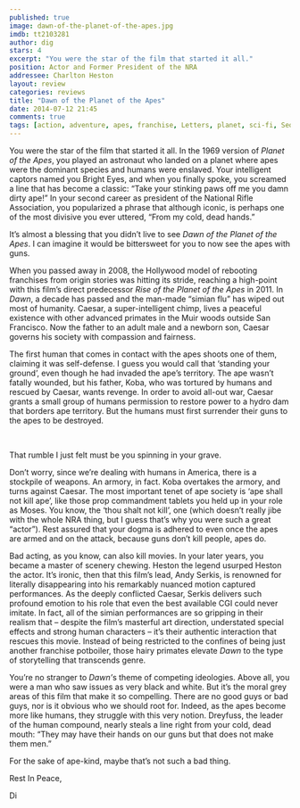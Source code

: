 ```yaml
---
published: true
image: dawn-of-the-planet-of-the-apes.jpg
imdb: tt2103281
author: dig
stars: 4
excerpt: "You were the star of the film that started it all."
position: Actor and Former President of the NRA
addressee: Charlton Heston
layout: review
categories: reviews
title: "Dawn of the Planet of the Apes"
date: 2014-07-12 21:45
comments: true
tags: [action, adventure, apes, franchise, Letters, planet, sci-fi, Sequel]
---
```

<p>You were the star of the film that started it all. In the 1969 version of <em>Planet of the Apes</em>, you played an astronaut who landed on a planet where apes were the dominant species and humans were enslaved. Your intelligent captors named you Bright Eyes, and when you finally spoke, you screamed a line that has become a classic: &ldquo;Take your stinking paws off me you damn dirty ape!&rdquo; In your second career as president of the National Rifle Association, you popularized a phrase that although iconic, is perhaps one of the most divisive you ever uttered, &ldquo;From my cold, dead hands.&rdquo;</p>
<p>It&rsquo;s almost a blessing that you didn&rsquo;t live to see <em>Dawn of the Planet of the Apes</em>. I can imagine it would be bittersweet for you to now see the apes with guns.</p>
<p>When you passed away in 2008, the Hollywood model of rebooting franchises from origin stories was hitting its stride, reaching a high-point with this film&rsquo;s direct predecessor <em>Rise of the Planet of the Apes</em> in 2011. In <em>Dawn</em>, a decade has passed and the man-made &ldquo;simian flu&rdquo; has wiped out most of humanity. Caesar, a super-intelligent chimp, lives a peaceful existence with other advanced primates in the Muir woods outside San Francisco. Now the father to an adult male and a newborn son, Caesar governs his society with compassion and fairness.</p>
<p>The first human that comes in contact with the apes shoots one of them, claiming it was self-defense. I guess you would call that &lsquo;standing your ground&rsquo;, even though he had invaded the ape&rsquo;s territory. The ape wasn&rsquo;t fatally wounded, but his father, Koba, who was tortured by humans and rescued by Caesar, wants revenge. In order to avoid all-out war, Caesar grants a small group of humans permission to restore power to a hydro dam that borders ape territory. But the humans must first surrender their guns to the apes to be destroyed.</p>
<p>&nbsp;</p>
<p>That rumble I just felt must be you spinning in your grave.</p>
<p>Don&rsquo;t worry, since we&rsquo;re dealing with humans in America, there is a stockpile of weapons. An armory, in fact. Koba overtakes the armory, and turns against Caesar. The most important tenet of ape society is &lsquo;ape shall not kill ape&rsquo;, like those prop commandment tablets you held up in your role as Moses. You know, the &lsquo;thou shalt not kill&rsquo;, one (which doesn&rsquo;t really jibe with the whole NRA thing, but I guess that&rsquo;s why you were such a great &ldquo;actor&rdquo;). Rest assured that your dogma is adhered to even once the apes are armed and on the attack, because guns don&rsquo;t kill people, apes do.</p>
<p>Bad acting, as you know, can also kill movies. In your later years, you became a master of scenery chewing. Heston the legend usurped Heston the actor. It&rsquo;s ironic, then that this film&rsquo;s lead, Andy Serkis, is renowned for literally disappearing into his remarkably nuanced motion captured performances. As the deeply conflicted Caesar, Serkis delivers such profound emotion to his role that even the best available CGI could never imitate. In fact, all of the simian performances are so gripping in their realism that &ndash; despite the film&rsquo;s masterful art direction, understated special effects and strong human characters &ndash; it&rsquo;s their authentic interaction that rescues this movie. Instead of being restricted to the confines of being just another franchise potboiler, those hairy primates elevate <em>Dawn</em> to the type of storytelling that transcends genre.&nbsp;</p>
<p>You&rsquo;re no stranger to <em>Dawn&rsquo;</em>s theme of competing ideologies. Above all, you were a man who saw issues as very black and white. But it&rsquo;s the moral grey areas of this film that make it so compelling. There are no good guys or bad guys, nor is it obvious who we should root for. Indeed, as the apes become more like humans, they struggle with this very notion. Dreyfuss, the leader of the human compound, nearly steals a line right from your cold, dead mouth: &ldquo;They may have their hands on our guns but that does not make them men.&rdquo;</p>
<p>For the sake of ape-kind, maybe that&rsquo;s not such a bad thing.</p>
<p>Rest In Peace,</p>
<p>Di&nbsp;</p>